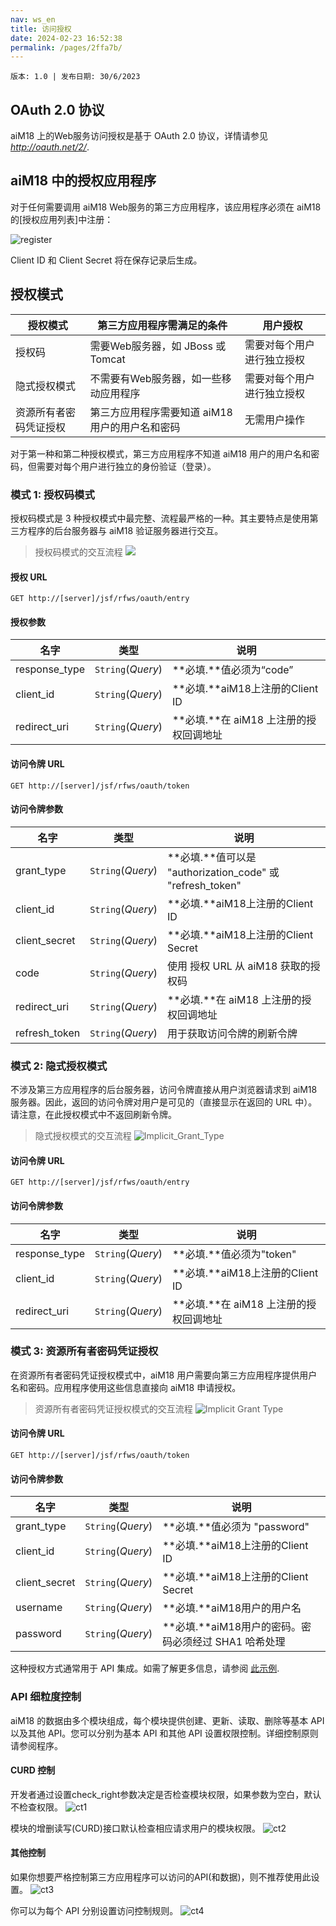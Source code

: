 ```yaml
---
nav: ws_en
title: 访问授权
date: 2024-02-23 16:52:38
permalink: /pages/2ffa7b/
---
```


`版本: 1.0 | 发布日期: 30/6/2023`


## OAuth 2.0 协议

aiM18 上的Web服务访问授权是基于 OAuth 2.0 协议，详情请参见 *http://oauth.net/2/*.



## aiM18 中的授权应用程序

对于任何需要调用 aiM18 Web服务的第三方应用程序，该应用程序必须在 aiM18 的[授权应用列表]中注册：

![register](/assets/oauthregister.jpg)

Client ID 和 Client Secret 将在保存记录后生成。



## 授权模式

| **授权模式**                   | 第三方应用程序需满足的条件 | 用户授权                       |
| ---------------------------------------- | ---------------------------------------- | ---------------------------------------- |
| 授权码                       | 需要Web服务器，如 JBoss 或 Tomcat | 需要对每个用户进行独立授权 |
| 隐式授权模式                      | 不需要有Web服务器，如一些移动应用程序 | 需要对每个用户进行独立授权 |
| 资源所有者密码凭证授权 | 第三方应用程序需要知道 aiM18 用户的用户名和密码 | 无需用户操作              |

对于第一种和第二种授权模式，第三方应用程序不知道 aiM18 用户的用户名和密码，但需要对每个用户进行独立的身份验证（登录）。



### 模式 1: 授权码模式

授权码模式是 3 种授权模式中最完整、流程最严格的一种。其主要特点是使用第三方程序的后台服务器与 aiM18 验证服务器进行交互。

> 授权码模式的交互流程
> ![](/assets/authorizationCode.png)



#### 授权 URL

`GET http://[server]/jsf/rfws/oauth/entry`



#### 授权参数

| 名字          | 类型              | 说明                             |
| ------------- | ----------------- | -------------------------------- |
| response_type | `String`(*Query*) | **必填.**值必须为“code”   |
| client_id     | `String`(*Query*) | **必填.**aiM18上注册的Client ID |
| redirect_uri  | `String`(*Query*) | **必填.**在 aiM18 上注册的授权回调地址|



#### 访问令牌 URL

`GET http://[server]/jsf/rfws/oauth/token`



#### 访问令牌参数

| 名字          | 类型              | 说明                              |
| ------------- | ----------------- | ---------------------------------------- |
| grant_type    | `String`(*Query*) | **必填.**值可以是 "authorization_code" 或 "refresh_token" |
| client_id     | `String`(*Query*) | **必填.**aiM18上注册的Client ID |
| client_secret | `String`(*Query*) | **必填.**aiM18上注册的Client Secret |
| code          | `String`(*Query*) | 使用 授权 URL 从 aiM18 获取的授权码 |
| redirect_uri  | `String`(*Query*) | **必填.**在 aiM18 上注册的授权回调地址 |
| refresh_token | `String`(*Query*) | 用于获取访问令牌的刷新令牌 |



### 模式 2: 隐式授权模式

不涉及第三方应用程序的后台服务器，访问令牌直接从用户浏览器请求到 aiM18 服务器。因此，返回的访问令牌对用户是可见的（直接显示在返回的 URL 中）。 请注意，在此授权模式中不返回刷新令牌。

> 隐式授权模式的交互流程
> ![Implicit_Grant_Type](/assets/Implicit_Grant_Type.png)



#### 访问令牌 URL

`GET http://[server]/jsf/rfws/oauth/entry`



#### 访问令牌参数

| 名字          | 类型              | 说明                              |
| ------------- | ----------------- | ---------------------------------------- |
| response_type | `String`(*Query*) | **必填.**值必须为"token" |
| client_id     | `String`(*Query*) | **必填.**aiM18上注册的Client ID |
| redirect_uri  | `String`(*Query*) | **必填.**在 aiM18 上注册的授权回调地址 |





### 模式 3: 资源所有者密码凭证授权

在资源所有者密码凭证授权模式中，aiM18 用户需要向第三方应用程序提供用户名和密码。应用程序使用这些信息直接向 aiM18 申请授权。

> 资源所有者密码凭证授权模式的交互流程
> ![Implicit Grant Type](/assets/password.png)



#### 访问令牌 URL

`GET http://[server]/jsf/rfws/oauth/token`



#### 访问令牌参数

| 名字          | 类型              | 说明                              |
| ------------- | ----------------- | ---------------------------------------- |
| grant_type    | `String`(*Query*) | **必填.**值必须为 "password" |
| client_id     | `String`(*Query*) | **必填.**aiM18上注册的Client ID |
| client_secret | `String`(*Query*) | **必填.**aiM18上注册的Client Secret |
| username      | `String`(*Query*) | **必填.**aiM18用户的用户名   |
| password      | `String`(*Query*) | **必填.**aiM18用户的密码。密码必须经过 SHA1 哈希处理 |

这种授权方式通常用于 API 集成。如需了解更多信息，请参阅 [此示例](/pages/jd4373/#获取访问令牌).


### API 细粒度控制

aiM18 的数据由多个模块组成，每个模块提供创建、更新、读取、删除等基本 API 以及其他 API。您可以分别为基本 API 和其他 API 设置权限控制。详细控制原则请参阅程序。

#### CURD 控制

开发者通过设置check_right参数决定是否检查模块权限，如果参数为空白，默认不检查权限。
![ct1](/assets/ct1.png)

模块的增删读写(CURD)接口默认检查相应请求用户的模块权限。
![ct2](/assets/ct2.png)


#### 其他控制

如果你想要严格控制第三方应用程序可以访问的API(和数据)，则不推荐使用此设置。
![ct3](/assets/ct3.png)

你可以为每个 API 分别设置访问控制规则。
![ct4](/assets/ct4.png)